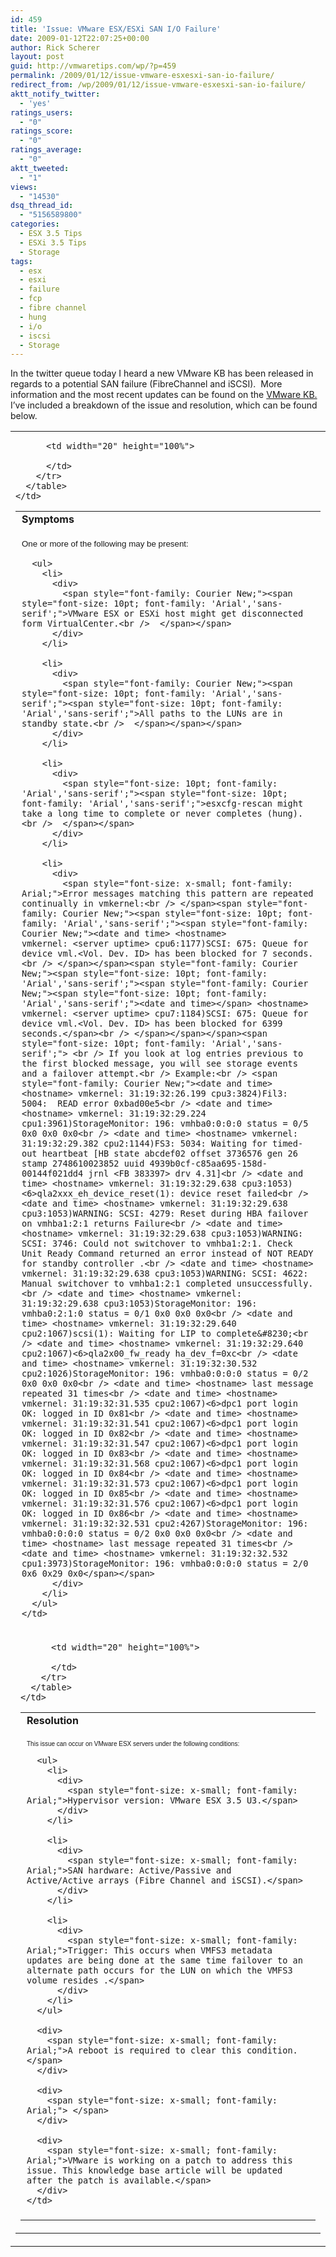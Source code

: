 ```yaml
---
id: 459
title: 'Issue: VMware ESX/ESXi SAN I/O Failure'
date: 2009-01-12T22:07:25+00:00
author: Rick Scherer
layout: post
guid: http://vmwaretips.com/wp/?p=459
permalink: /2009/01/12/issue-vmware-esxesxi-san-io-failure/
redirect_from: /wp/2009/01/12/issue-vmware-esxesxi-san-io-failure/
aktt_notify_twitter:
  - 'yes'
ratings_users:
  - "0"
ratings_score:
  - "0"
ratings_average:
  - "0"
aktt_tweeted:
  - "1"
views:
  - "14530"
dsq_thread_id:
  - "5156589800"
categories:
  - ESX 3.5 Tips
  - ESXi 3.5 Tips
  - Storage
tags:
  - esx
  - esxi
  - failure
  - fcp
  - fibre channel
  - hung
  - i/o
  - iscsi
  - Storage
---
```

In the twitter queue today I heard a new VMware KB has been released in regards to a potential SAN failure (FibreChannel and iSCSI).  More information and the most recent updates can be found on the <a href="http://kb.vmware.com/selfservice/microsites/search.do?language=en_US&cmd=displayKC&externalId=1008130" target="_blank">VMware KB.</a>  I&#8217;ve included a breakdown of the issue and resolution, which can be found below.



<table border="0" cellspacing="0" cellpadding="0" width="100%">
  <tr>
    <td>
      <table border="0" cellspacing="0" cellpadding="0">
        <tr>
          <td class="tabbar" style="padding-right: 5px; padding-left: 10px; padding-bottom: 1px; padding-top: 2px;">
            <strong>Symptoms</strong><br /> <strong><img src="http://vmwaretips.com/contactcenter/img/sp.gif" border="0" alt="" width="100" height="3" /></strong>
          </td>
          
          <td width="20" height="100%">
             
          </td>
        </tr>
      </table>
    </td>
  </tr>
  
  <tr>
    <td class="tabbar" height="2">
      <img src="http://vmwaretips.com/contactcenter/img/sp.gif" border="0" alt="" width="1" height="2" />
    </td>
  </tr>
  
  <tr>
    <td class="body" style="padding: 10px;">
      <span style="font-family: Courier New;"><span style="font-size: 10pt; font-family: 'Arial','sans-serif';">One or more of the following may be present:</span></span></p> 
      
      <ul>
        <li>
          <div>
            <span style="font-family: Courier New;"><span style="font-size: 10pt; font-family: 'Arial','sans-serif';">VMware ESX or ESXi host might get disconnected form VirtualCenter.<br />  </span></span>
          </div>
        </li>
        
        <li>
          <div>
            <span style="font-family: Courier New;"><span style="font-size: 10pt; font-family: 'Arial','sans-serif';"><span style="font-size: 10pt; font-family: 'Arial','sans-serif';">All paths to the LUNs are in standby state.<br />  </span></span></span>
          </div>
        </li>
        
        <li>
          <div>
            <span style="font-size: 10pt; font-family: 'Arial','sans-serif';"><span style="font-size: 10pt; font-family: 'Arial','sans-serif';">esxcfg-rescan might take a long time to complete or never completes (hung).<br />  </span></span>
          </div>
        </li>
        
        <li>
          <div>
            <span style="font-size: x-small; font-family: Arial;">Error messages matching this pattern are repeated continually in vmkernel:<br /> </span><span style="font-family: Courier New;"><span style="font-size: 10pt; font-family: 'Arial','sans-serif';"><span style="font-family: Courier New;"><date and time> <hostname> vmkernel: <server uptime> cpu6:1177)SCSI: 675: Queue for device vml.<Vol. Dev. ID> has been blocked for 7 seconds.<br /> </span></span><span style="font-family: Courier New;"><span style="font-size: 10pt; font-family: 'Arial','sans-serif';"><span style="font-family: Courier New;"><span style="font-size: 10pt; font-family: 'Arial','sans-serif';"><date and time></span> <hostname> vmkernel: <server uptime> cpu7:1184)SCSI: 675: Queue for device vml.<Vol. Dev. ID> has been blocked for 6399 seconds.</span><br /> </span></span></span><span style="font-size: 10pt; font-family: 'Arial','sans-serif';"> <br /> If you look at log entries previous to the first blocked message, you will see storage events and a failover attempt.<br /> Example:<br /> <span style="font-family: Courier New;"><date and time> <hostname> vmkernel: 31:19:32:26.199 cpu3:3824)Fil3: 5004:  READ error 0xbad00e5<br /> <date and time> <hostname> vmkernel: 31:19:32:29.224 cpu1:3961)StorageMonitor: 196: vmhba0:0:0:0 status = 0/5 0x0 0x0 0x0<br /> <date and time> <hostname> vmkernel: 31:19:32:29.382 cpu2:1144)FS3: 5034: Waiting for timed-out heartbeat [HB state abcdef02 offset 3736576 gen 26 stamp 2748610023852 uuid 4939b0cf-c85aa695-158d-00144f021dd4 jrnl <FB 383397> drv 4.31]<br /> <date and time> <hostname> vmkernel: 31:19:32:29.638 cpu3:1053)<6>qla2xxx_eh_device_reset(1): device reset failed<br /> <date and time> <hostname> vmkernel: 31:19:32:29.638 cpu3:1053)WARNING: SCSI: 4279: Reset during HBA failover on vmhba1:2:1 returns Failure<br /> <date and time> <hostname> vmkernel: 31:19:32:29.638 cpu3:1053)WARNING: SCSI: 3746: Could not switchover to vmhba1:2:1. Check Unit Ready Command returned an error instead of NOT READY for standby controller .<br /> <date and time> <hostname> vmkernel: 31:19:32:29.638 cpu3:1053)WARNING: SCSI: 4622: Manual switchover to vmhba1:2:1 completed unsuccessfully.<br /> <date and time> <hostname> vmkernel: 31:19:32:29.638 cpu3:1053)StorageMonitor: 196: vmhba0:2:1:0 status = 0/1 0x0 0x0 0x0<br /> <date and time> <hostname> vmkernel: 31:19:32:29.640 cpu2:1067)scsi(1): Waiting for LIP to complete&#8230;<br /> <date and time> <hostname> vmkernel: 31:19:32:29.640 cpu2:1067)<6>qla2x00_fw_ready ha_dev_f=0xc<br /> <date and time> <hostname> vmkernel: 31:19:32:30.532 cpu2:1026)StorageMonitor: 196: vmhba0:0:0:0 status = 0/2 0x0 0x0 0x0<br /> <date and time> <hostname> last message repeated 31 times<br /> <date and time> <hostname> vmkernel: 31:19:32:31.535 cpu2:1067)<6>dpc1 port login OK: logged in ID 0x81<br /> <date and time> <hostname> vmkernel: 31:19:32:31.541 cpu2:1067)<6>dpc1 port login OK: logged in ID 0x82<br /> <date and time> <hostname> vmkernel: 31:19:32:31.547 cpu2:1067)<6>dpc1 port login OK: logged in ID 0x83<br /> <date and time> <hostname> vmkernel: 31:19:32:31.568 cpu2:1067)<6>dpc1 port login OK: logged in ID 0x84<br /> <date and time> <hostname> vmkernel: 31:19:32:31.573 cpu2:1067)<6>dpc1 port login OK: logged in ID 0x85<br /> <date and time> <hostname> vmkernel: 31:19:32:31.576 cpu2:1067)<6>dpc1 port login OK: logged in ID 0x86<br /> <date and time> <hostname> vmkernel: 31:19:32:32.531 cpu2:4267)StorageMonitor: 196: vmhba0:0:0:0 status = 0/2 0x0 0x0 0x0<br /> <date and time> <hostname> last message repeated 31 times<br /> <date and time> <hostname> vmkernel: 31:19:32:32.532 cpu1:3973)StorageMonitor: 196: vmhba0:0:0:0 status = 2/0 0x6 0x29 0x0</span></span>
          </div>
        </li>
      </ul>
    </td>
  </tr>
  
  <tr>
    <td>
      <table border="0" cellspacing="0" cellpadding="0">
        <tr>
          <td class="tabbar" style="padding-right: 5px; padding-left: 10px; padding-bottom: 1px; padding-top: 2px;">
            <strong>Resolution</strong><br /> <img src="http://vmwaretips.com/contactcenter/img/sp.gif" border="0" alt="" width="100" height="3" />
          </td>
          
          <td width="20" height="100%">
             
          </td>
        </tr>
      </table>
    </td>
  </tr>
  
  <tr>
    <td class="tabbar" height="2">
      <img src="http://vmwaretips.com/contactcenter/img/sp.gif" border="0" alt="" width="1" height="2" />
    </td>
  </tr>
  
  <tr>
    <td class="body" style="padding: 10px;">
      <div>
        <span style="font-size: x-small; font-family: Arial;">This issue can occur on VMware ESX servers under the following conditions:</span>
      </div>
      
      <ul>
        <li>
          <div>
            <span style="font-size: x-small; font-family: Arial;">Hypervisor version: VMware ESX 3.5 U3.</span>
          </div>
        </li>
        
        <li>
          <div>
            <span style="font-size: x-small; font-family: Arial;">SAN hardware: Active/Passive and Active/Active arrays (Fibre Channel and iSCSI).</span>
          </div>
        </li>
        
        <li>
          <div>
            <span style="font-size: x-small; font-family: Arial;">Trigger: This occurs when VMFS3 metadata updates are being done at the same time failover to an alternate path occurs for the LUN on which the VMFS3 volume resides .</span>
          </div>
        </li>
      </ul>
      
      <div>
        <span style="font-size: x-small; font-family: Arial;">A reboot is required to clear this condition.</span>
      </div>
      
      <div>
        <span style="font-size: x-small; font-family: Arial;"> </span>
      </div>
      
      <div>
        <span style="font-size: x-small; font-family: Arial;">VMware is working on a patch to address this issue. This knowledge base article will be updated after the patch is available.</span>
      </div>
    </td>
  </tr>
</table>